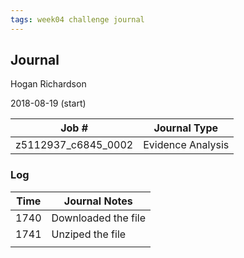 ```yaml
---
tags: week04 challenge journal
---
```


## Journal


<i class="fas fa-user-md"></i> Hogan Richardson

<i class="far fa-clock"></i> 2018-08-19 (start)

| Job # | Journal Type |
|-------|--------|
| z5112937_c6845_0002 | Evidence Analysis |

### Log

| Time | Journal Notes |
|-------|-------|
| 1740 | Downloaded the file |
| 1741 | Unziped the file |
| |
